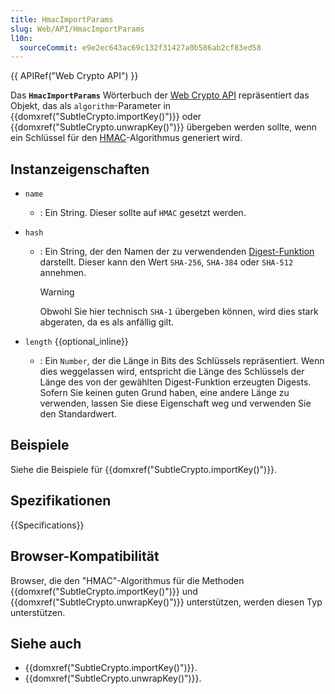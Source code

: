 ```yaml
---
title: HmacImportParams
slug: Web/API/HmacImportParams
l10n:
  sourceCommit: e9e2ec643ac69c132f31427a0b586ab2cf83ed58
---
```


{{ APIRef("Web Crypto API") }}

Das **`HmacImportParams`** Wörterbuch der [Web Crypto API](/de/docs/Web/API/Web_Crypto_API) repräsentiert das Objekt, das als `algorithm`-Parameter in {{domxref("SubtleCrypto.importKey()")}} oder {{domxref("SubtleCrypto.unwrapKey()")}} übergeben werden sollte, wenn ein Schlüssel für den [HMAC](/de/docs/Web/API/SubtleCrypto/sign#hmac)-Algorithmus generiert wird.

## Instanzeigenschaften

- `name`
  - : Ein String. Dieser sollte auf `HMAC` gesetzt werden.
- `hash`

  - : Ein String, der den Namen der zu verwendenden [Digest-Funktion](/de/docs/Web/API/SubtleCrypto/digest#supported_algorithms) darstellt. Dieser kann den Wert `SHA-256`, `SHA-384` oder `SHA-512` annehmen.

    > [!WARNING]
    > Obwohl Sie hier technisch `SHA-1` übergeben können, wird dies stark abgeraten, da es als anfällig gilt.

- `length` {{optional_inline}}
  - : Ein `Number`, der die Länge in Bits des Schlüssels repräsentiert. Wenn dies weggelassen wird, entspricht die Länge des Schlüssels der Länge des von der gewählten Digest-Funktion erzeugten Digests. Sofern Sie keinen guten Grund haben, eine andere Länge zu verwenden, lassen Sie diese Eigenschaft weg und verwenden Sie den Standardwert.

## Beispiele

Siehe die Beispiele für {{domxref("SubtleCrypto.importKey()")}}.

## Spezifikationen

{{Specifications}}

## Browser-Kompatibilität

Browser, die den "HMAC"-Algorithmus für die Methoden {{domxref("SubtleCrypto.importKey()")}} und {{domxref("SubtleCrypto.unwrapKey()")}} unterstützen, werden diesen Typ unterstützen.

## Siehe auch

- {{domxref("SubtleCrypto.importKey()")}}.
- {{domxref("SubtleCrypto.unwrapKey()")}}.
